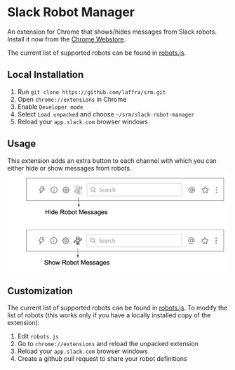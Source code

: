 # Slack Robot Manager

An extension for Chrome that shows/hides messages from Slack robots. Install it now from the [Chrome Webstore](https://chrome.google.com/webstore/detail/slack-robot-manager/cpgfllbbckconcoilhneahalpafjgocj).

The current list of supported robots can be found in [robots.js](slack-robot-manager/robots.js).

## Local Installation

1. Run `git clone https://github.com/laffra/srm.git`
2. Open `chrome://extensions` in Chrome
3. Enable `Developer mode`
4. Select `Load unpacked` and choose `~/srm/slack-robot-manager`
5. Reload your `app.slack.com` browser windows

## Usage

This extension adds an extra button to each channel with which you can either hide or show messages from robots.
![alt text](images/usage.png)

## Customization

The current list of supported robots can be found in [robots.js](robots.js). To modify the list of robots (this works only if you have a locally installed copy of the extension):

1. Edit `robots.js`
2. Go to `chrome://extensions` and reload the unpacked extension
3. Reload your `app.slack.com` browser windows
4. Create a github pull request to share your robot definitions
